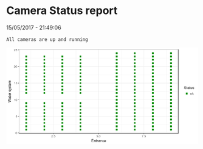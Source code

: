 Camera Status report
================
15/05/2017 - 21:49:06

    All cameras are up and running

![](camreport_files/figure-markdown_github/unnamed-chunk-2-1.png)
